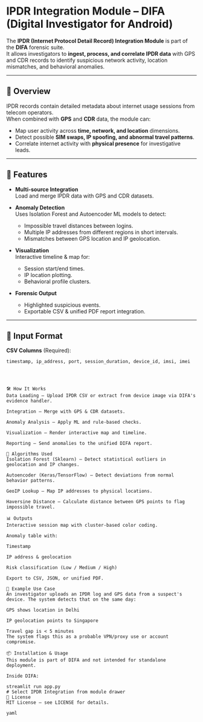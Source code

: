 # IPDR Integration Module – DIFA (Digital Investigator for Android)

The **IPDR (Internet Protocol Detail Record) Integration Module** is part of the **DIFA** forensic suite.  
It allows investigators to **ingest, process, and correlate IPDR data** with GPS and CDR records to identify suspicious network activity, location mismatches, and behavioral anomalies.

---

## 📌 Overview
IPDR records contain detailed metadata about internet usage sessions from telecom operators.  
When combined with **GPS** and **CDR** data, the module can:
- Map user activity across **time, network, and location** dimensions.
- Detect possible **SIM swaps, IP spoofing, and abnormal travel patterns**.
- Correlate internet activity with **physical presence** for investigative leads.

---

## 🚀 Features
- **Multi-source Integration**  
  Load and merge IPDR data with GPS and CDR datasets.
  
- **Anomaly Detection**  
  Uses Isolation Forest and Autoencoder ML models to detect:
  - Impossible travel distances between logins.
  - Multiple IP addresses from different regions in short intervals.
  - Mismatches between GPS location and IP geolocation.

- **Visualization**  
  Interactive timeline & map for:
  - Session start/end times.
  - IP location plotting.
  - Behavioral profile clusters.

- **Forensic Output**  
  - Highlighted suspicious events.
  - Exportable CSV & unified PDF report integration.

---

## 📂 Input Format
**CSV Columns** (Required):
```text
timestamp, ip_address, port, session_duration, device_id, imsi, imei




🛠 How It Works
Data Loading – Upload IPDR CSV or extract from device image via DIFA's evidence handler.

Integration – Merge with GPS & CDR datasets.

Anomaly Analysis – Apply ML and rule-based checks.

Visualization – Render interactive map and timeline.

Reporting – Send anomalies to the unified DIFA report.

🧠 Algorithms Used
Isolation Forest (Sklearn) – Detect statistical outliers in geolocation and IP changes.

Autoencoder (Keras/TensorFlow) – Detect deviations from normal behavior patterns.

GeoIP Lookup – Map IP addresses to physical locations.

Haversine Distance – Calculate distance between GPS points to flag impossible travel.

📊 Outputs
Interactive session map with cluster-based color coding.

Anomaly table with:

Timestamp

IP address & geolocation

Risk classification (Low / Medium / High)

Export to CSV, JSON, or unified PDF.

📜 Example Use Case
An investigator uploads an IPDR log and GPS data from a suspect's device. The system detects that on the same day:

GPS shows location in Delhi

IP geolocation points to Singapore

Travel gap is < 5 minutes
The system flags this as a probable VPN/proxy use or account compromise.

📦 Installation & Usage
This module is part of DIFA and not intended for standalone deployment.

Inside DIFA:

streamlit run app.py
# Select IPDR Integration from module drawer
📄 License
MIT License – see LICENSE for details.

yaml









